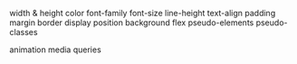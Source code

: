 width & height
color
font-family
font-size
line-height
text-align
padding
margin
border
display
position
background
flex
pseudo-elements
pseudo-classes

animation
media queries